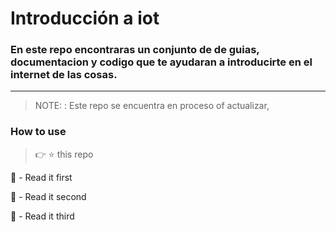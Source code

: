# Introducción a iot
### En este repo encontraras un conjunto de de guias, documentacion y codigo que te ayudaran a introducirte en el internet de las cosas.

---

> NOTE: : Este repo se encuentra en proceso of actualizar,

### How to use  
> :point_right: :star: this repo
<!-- 


## Contributing
- :point_right: :arrows_clockwise: Please feel free to [Submit Pull Request](https://github.com/hurshd0/must-read-papers-for-ml/pulls), if links are broken, or I am missing any important papers, blogs or articles.

[![Maintenance](https://img.shields.io/badge/Maintained%3F-yes-green.svg)](https://github.com/hurshd0/must-read-papers-for-ml/graphs/commit-activity)

### :point_down: READ THIS :point_down:

- :point_right: Reading paper with heavy math is hard, it takes time and effort to understand, most of it is dedication and motivation to not quit, don't be discouraged, read once, read twice, read thrice,... until it clicks and blows you away. -->


:1st_place_medal: - Read it first

:2nd_place_medal: - Read it second 

:3rd_place_medal: - Read it third
